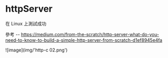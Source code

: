 # httpServer

在 Linux 上測試成功

參考 -- https://medium.com/from-the-scratch/http-server-what-do-you-need-to-know-to-build-a-simple-http-server-from-scratch-d1ef8945e4fa

![image](img/'http-c 02.png')
